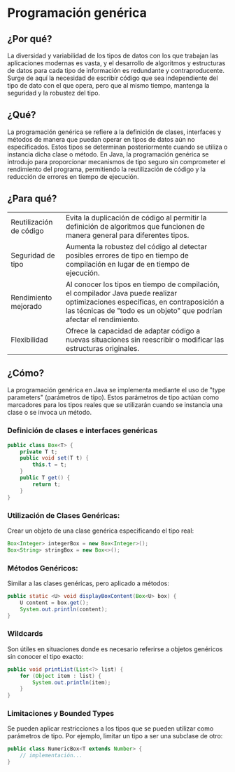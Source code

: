 # Programación genérica

## ¿Por qué?

La diversidad y variabilidad de los tipos de datos con los que trabajan las aplicaciones modernas es vasta, y el desarrollo de algoritmos y estructuras de datos para cada tipo de información es redundante y contraproducente. Surge de aquí la necesidad de escribir código que sea independiente del tipo de dato con el que opera, pero que al mismo tiempo, mantenga la seguridad y la robustez del tipo.

## ¿Qué?

La programación genérica se refiere a la definición de clases, interfaces y métodos de manera que puedan operar en tipos de datos aún no especificados. Estos tipos se determinan posteriormente cuando se utiliza o instancia dicha clase o método. En Java, la programación genérica se introdujo para proporcionar mecanismos de tipo seguro sin comprometer el rendimiento del programa, permitiendo la reutilización de código y la reducción de errores en tiempo de ejecución.

## ¿Para qué?

|||
|-|-|
Reutilización de código|Evita la duplicación de código al permitir la definición de algoritmos que funcionen de manera general para diferentes tipos.
Seguridad de tipo|Aumenta la robustez del código al detectar posibles errores de tipo en tiempo de compilación en lugar de en tiempo de ejecución.
Rendimiento mejorado|Al conocer los tipos en tiempo de compilación, el compilador Java puede realizar optimizaciones específicas, en contraposición a las técnicas de "todo es un objeto" que podrían afectar el rendimiento.
Flexibilidad|Ofrece la capacidad de adaptar código a nuevas situaciones sin reescribir o modificar las estructuras originales.

## ¿Cómo?

La programación genérica en Java se implementa mediante el uso de "type parameters" (parámetros de tipo). Estos parámetros de tipo actúan como marcadores para los tipos reales que se utilizarán cuando se instancia una clase o se invoca un método.

### Definición de clases e interfaces genéricas

```java
public class Box<T> {
    private T t;
    public void set(T t) { 
        this.t = t; 
    }
    public T get() { 
        return t; 
    }
}
```

### Utilización de Clases Genéricas:

Crear un objeto de una clase genérica especificando el tipo real:

```java
Box<Integer> integerBox = new Box<Integer>();
Box<String> stringBox = new Box<>();

```

### Métodos Genéricos:

Similar a las clases genéricas, pero aplicado a métodos:

```java
public static <U> void displayBoxContent(Box<U> box) {
    U content = box.get();
    System.out.println(content);
}
```

### Wildcards

Son útiles en situaciones donde es necesario referirse a objetos genéricos sin conocer el tipo exacto:

```java
public void printList(List<?> list) {
    for (Object item : list) {
        System.out.println(item);
    }
}
```

### Limitaciones y Bounded Types

Se pueden aplicar restricciones a los tipos que se pueden utilizar como parámetros de tipo. Por ejemplo, limitar un tipo a ser una subclase de otro:

```java
public class NumericBox<T extends Number> {
    // implementación...
}
```
